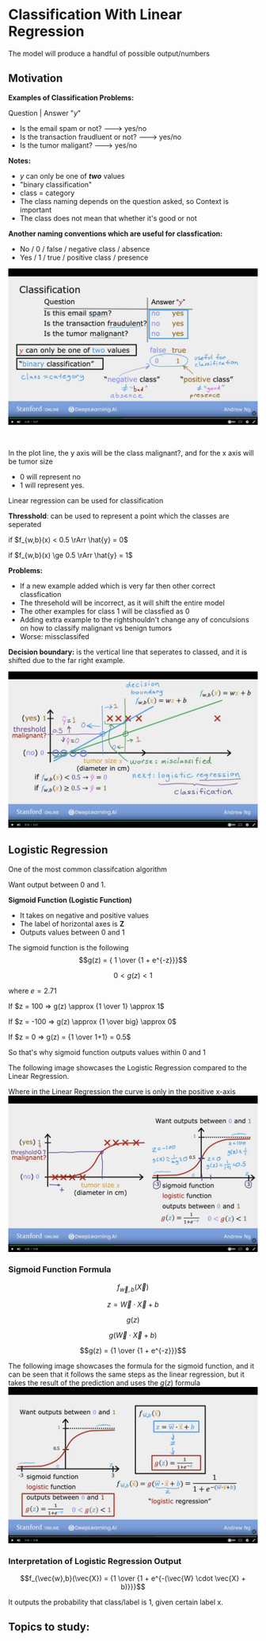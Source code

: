 # Classification With Linear Regression

The model will produce a handful of possible output/numbers

## Motivation

**Examples of Classification Problems:**

Question | Answer "$y$"
- Is the email  spam or not? ---> yes/no
- Is the transaction fraudluent or not? ---> yes/no
- Is the tumor maligant? ---> yes/no


**Notes:**

- $y$ can only be one of ***two*** values
- "binary classification"
- class = category
- The class naming depends on the question asked, so Context is important
- The class does not mean that whether it's good or not

**Another naming conventions which are useful for classfication:**

- No  / 0 / false / negative class / absence
- Yes / 1 / true  / positive class / presence

![image of Classification Examples](images/Classification-Examples.png)


<br/>

In the plot line, the y axis will be the class malignant?, and for the x axis will be tumor size

- 0 will represent no
- 1 will represent yes.

Linear regression can be used for classification

**Thresshold**: can be used to represent a point which the classes are seperated

if $f_{w,b}(x) < 0.5 \rArr \hat{y} = 0$

if $f_{w,b}(x) \ge 0.5 \rArr \hat{y} = 1$

**Problems:**

- If a new example added which is very far then other correct classfication
- The thresehold will be incorrect, as it will shift the entire model
- The other examples for class 1 will be classfied as 0
- Adding extra example to the rightshouldn't change any of conculsions on how to classify malignant vs benign tumors
- Worse: missclassifed

**Decision boundary:** is the vertical line that seperates to classed, and it is shifted due to the far right example.

![image of Classification Examples](images/Linear-Regression-Problems.png)


## Logistic Regression

One of the most common classifcation algorithm

Want output between 0 and 1.


**Sigmoid Function (Logistic Function)**  
- It takes on negative and positive values
- The label of horizontal axes is **Z**
- Outputs values between 0 and 1

The sigmoid function is the following
$$g(z) = { 1 \over {1 + e^{-z}}}$$

$$0 < g(z)< 1$$

where $e = 2.71$

If $z = 100 => g(z) \approx {1 \over 1} \approx 1$

If $z = -100 => g(z) \approx {1 \over big} \approx 0$

If $z = 0 => g(z) = {1 \over 1+1} = 0.5$

So that's why sigmoid function outputs values within 0 and 1


The following image showcases the Logistic Regression compared to the Linear Regression.

Where in the Linear Regression the curve is only in the positive x-axis
![image of Logistic Regression](images/Logistic-Regression.png)



### Sigmoid Function Formula

$$f_{\vec{w},b}(\vec{X})$$

$$z = \vec{W} \cdot \vec{X} + b$$

$$g(z)$$

$$g(\vec{W} \cdot \vec{X} + b)$$

$$g(z) = {1 \over {1 + e^{-z}}}$$

The following image showcases the formula for the sigmoid function, and it can be seen that it follows the same steps as the linear regression, but it takes the result of the prediction and uses the $g(z)$ formula
![image of Logistic Regression Formula](images/Logistic-Regression-Formula.png)


### Interpretation of Logistic Regression Output

$$f_{\vec{w},b}(\vec{X}) = {1 \over {1 + e^{-(\vec{W} \cdot \vec{X} + b)}}}$$

It outputs the probability that class/label is 1, given certain label x.



**Topics to study:**
-